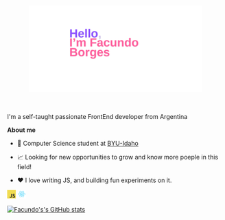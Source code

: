 <p align="center"><a href="https://borgesfacundo.github.io"><img width="80%" alt="Hello, I'm Facundo Borges!" src="images/heading.png" /></a></p>

<br />

I'm a self-taught passionate FrontEnd developer from Argentina 

**About me**

- 💼 Computer Science student at [BYU-Idaho]()

- 📈 Looking for new opportunities to grow and know more poeple in this field!

- ❤️ I love writing JS, and building fun experiments on it.

<code><img height="20" alt="javascript" src="https://raw.githubusercontent.com/github/explore/80688e429a7d4ef2fca1e82350fe8e3517d3494d/topics/javascript/javascript.png"></code>
<code><img height="20" alt="react" src="https://raw.githubusercontent.com/github/explore/80688e429a7d4ef2fca1e82350fe8e3517d3494d/topics/react/react.png"></code>  


[![Facundo's's GitHub stats](https://github-readme-stats.vercel.app/api?username=Borgesfacundo)](https://github.com/Borgesfacundo/github-readme-stats)
